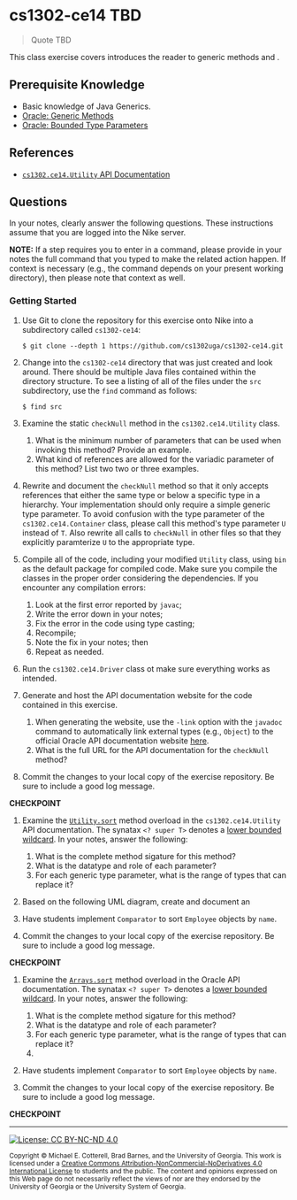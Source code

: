 # cs1302-ce14 TBD

> Quote TBD

This class exercise covers introduces the reader to generic methods and .

## Prerequisite Knowledge

* Basic knowledge of Java Generics.
* [Oracle: Generic Methods](https://docs.oracle.com/javase/tutorial/extra/generics/methods.html)
* [Oracle: Bounded Type Parameters](https://docs.oracle.com/javase/tutorial/java/generics/bounded.html)

## References

* [`cs1302.ce14.Utility` API Documentation](http://cobweb.cs.uga.edu/~mec/cs1302/cs1302-ce14-api/)

## Questions

In your notes, clearly answer the following questions. These instructions assume that you are 
logged into the Nike server. 

**NOTE:** If a step requires you to enter in a command, please provide in your notes the full 
command that you typed to make the related action happen. If context is necessary (e.g., the 
command depends on your present working directory), then please note that context as well.

### Getting Started

1. Use Git to clone the repository for this exercise onto Nike into a subdirectory called `cs1302-ce14`:

   ```
   $ git clone --depth 1 https://github.com/cs1302uga/cs1302-ce14.git
   ```

1. Change into the `cs1302-ce14` directory that was just created and look around. There should be
   multiple Java files contained within the directory structure. To see a listing of all of the 
   files under the `src` subdirectory, use the `find` command as follows:
   
   ```
   $ find src
   ```

1. Examine the static `checkNull` method in the `cs1302.ce14.Utility` class. 

   1. What is the minimum number of parameters that can be used when invoking this method?
      Provide an example.
   1. What kind of references are allowed for the variadic parameter of this method? 
      List two two or three examples.
   
1. Rewrite and document the `checkNull` method so that it only accepts references that either
   the same type or below a specific type in a hierarchy. Your implementation should only
   require a simple generic type parameter. To avoid confusion with the type parameter
   of the `cs1302.ce14.Container` class, please call this method's type parameter `U`
   instead of `T`. Also rewrite all calls to `checkNull` in other files so that they explicitly 
   paramterize `U` to the appropriate type.
   
1. Compile all of the code, including your modified `Utility` class, using `bin` as the default package
   for compiled code. Make sure you compile the classes in the proper order considering the dependencies. 
   If you encounter any compilation errors:
   
   1. Look at the first error reported by `javac`;
   1. Write the error down in your notes;
   1. Fix the error in the code using type casting;
   1. Recompile;
   1. Note the fix in your notes; then
   1. Repeat as needed. 
   
1. Run the `cs1302.ce14.Driver` class ot make sure everything works as intended.

1. Generate and host the API documentation website for the code contained in this exercise.

   1. When generating the website, use the `-link` option with the `javadoc` command to 
   automatically link external types (e.g., `Object`) to the official Oracle API documentation website
   [here](https://docs.oracle.com/javase/8/docs/api).
   1. What is the full URL for the API documentation for the `checkNull` method?

1. Commit the changes to your local copy of the exercise repository. 
   Be sure to include a good log message.

**CHECKPOINT**

1. Examine the [`Utility.sort`](http://cobweb.cs.uga.edu/~mec/cs1302/cs1302-ce14-api/cs1302/ce14/Utility.html#sort-T:A-)
   method overload in the `cs1302.ce14.Utility` API documentation. The synatax `<? super T>` denotes a 
   [lower bounded wildcard](https://docs.oracle.com/javase/tutorial/java/generics/lowerBounded.html).
   In your notes, answer the following:
   
   1. What is the complete method sigature for this method?
   1. What is the datatype and role of each parameter?
   1. For each generic type parameter, what is the range of types that can replace it?
   
1. Based on the following UML diagram, create and document an

1. Have students implement `Comparator` to sort `Employee` objects by `name`.

1. Commit the changes to your local copy of the exercise repository.
   Be sure to include a good log message.

**CHECKPOINT**

1. Examine the [`Arrays.sort`](https://docs.oracle.com/javase/8/docs/api/java/util/Arrays.html#sort-T:A-java.util.Comparator-)
   method overload in the Oracle API documentation. The synatax `<? super T>` denotes a 
   [lower bounded wildcard](https://docs.oracle.com/javase/tutorial/java/generics/lowerBounded.html).
   In your notes, answer the following:
   
   1. What is the complete method sigature for this method?
   1. What is the datatype and role of each parameter?
   1. For each generic type parameter, what is the range of types that can replace it?
   1. 

1. Have students implement `Comparator` to sort `Employee` objects by `name`.

1. Commit the changes to your local copy of the exercise repository.
   Be sure to include a good log message.

**CHECKPOINT**

<hr/>

[![License: CC BY-NC-ND 4.0](https://img.shields.io/badge/License-CC%20BY--NC--ND%204.0-lightgrey.svg)](http://creativecommons.org/licenses/by-nc-nd/4.0/)

<small>
Copyright &copy; Michael E. Cotterell, Brad Barnes, and the University of Georgia.
This work is licensed under a <a rel="license" href="http://creativecommons.org/licenses/by-nc-nd/4.0/">Creative Commons Attribution-NonCommercial-NoDerivatives 4.0 International License</a> to students and the public.
The content and opinions expressed on this Web page do not necessarily reflect the views of nor are they endorsed by the University of Georgia or the University System of Georgia.
</small>
